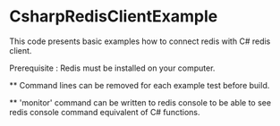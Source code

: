 # CsharpRedisClientExample

This code presents basic examples how to connect redis with C# redis client.

Prerequisite : Redis must be installed on your computer.



** Command lines can be removed for each example test before build.

** 'monitor' command can be written to redis console to be able to see redis console command equivalent of C# functions.
